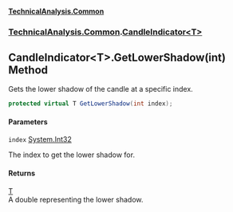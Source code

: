#### [TechnicalAnalysis\.Common](Atypical.TechnicalAnalysis.Common.md 'Atypical\.TechnicalAnalysis\.Common')
### [TechnicalAnalysis\.Common](Atypical.TechnicalAnalysis.Common.md#TechnicalAnalysis.Common 'TechnicalAnalysis\.Common').[CandleIndicator&lt;T&gt;](CandleIndicator_T_.md 'TechnicalAnalysis\.Common\.CandleIndicator\<T\>')

## CandleIndicator\<T\>\.GetLowerShadow\(int\) Method

Gets the lower shadow of the candle at a specific index\.

```csharp
protected virtual T GetLowerShadow(int index);
```
#### Parameters

<a name='TechnicalAnalysis.Common.CandleIndicator_T_.GetLowerShadow(int).index'></a>

`index` [System\.Int32](https://docs.microsoft.com/en-us/dotnet/api/System.Int32 'System\.Int32')

The index to get the lower shadow for\.

#### Returns
[T](CandleIndicator_T_.md#TechnicalAnalysis.Common.CandleIndicator_T_.T 'TechnicalAnalysis\.Common\.CandleIndicator\<T\>\.T')  
A double representing the lower shadow\.